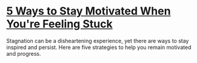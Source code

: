 
# [5 Ways to Stay Motivated When You're Feeling Stuck](https://www.mindhaste.com/t/motivation/5-ways-to-stay-motivated-when-youre-feeling-stuck-35)

Stagnation can be a disheartening experience, yet there are ways to stay inspired and persist. Here are five strategies to help you remain motivated and progress.
    